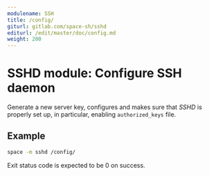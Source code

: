 ```yaml
---
modulename: SSH
title: /config/
giturl: gitlab.com/space-sh/sshd
editurl: /edit/master/doc/config.md
weight: 200
---
```

# SSHD module: Configure SSH daemon

Generate a new server key, configures and makes sure that _SSHD_ is properly set up, in particular, enabling `authorized_keys` file.


## Example

```sh
space -m sshd /config/
```

Exit status code is expected to be 0 on success.
